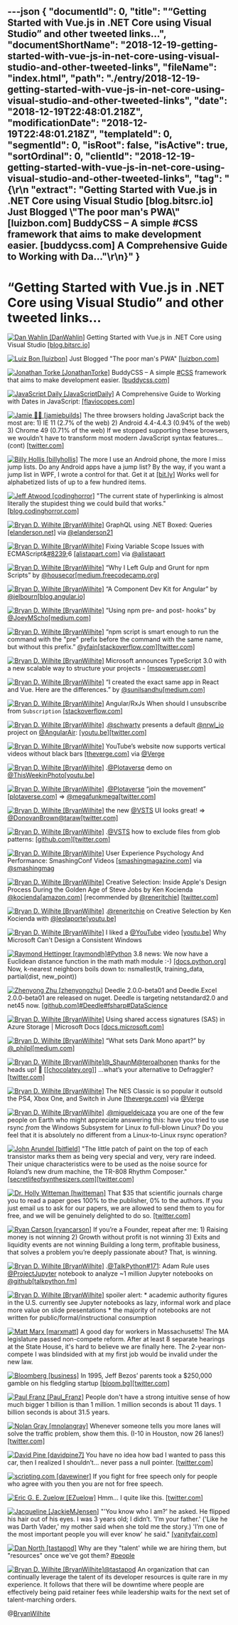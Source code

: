 ---json
{
  "documentId": 0,
  "title": "“Getting Started with Vue.js in .NET Core using Visual Studio” and other tweeted links…",
  "documentShortName": "2018-12-19-getting-started-with-vue-js-in-net-core-using-visual-studio-and-other-tweeted-links",
  "fileName": "index.html",
  "path": "./entry/2018-12-19-getting-started-with-vue-js-in-net-core-using-visual-studio-and-other-tweeted-links",
  "date": "2018-12-19T22:48:01.218Z",
  "modificationDate": "2018-12-19T22:48:01.218Z",
  "templateId": 0,
  "segmentId": 0,
  "isRoot": false,
  "isActive": true,
  "sortOrdinal": 0,
  "clientId": "2018-12-19-getting-started-with-vue-js-in-net-core-using-visual-studio-and-other-tweeted-links",
  "tag": "{\r\n  \"extract\": \"Getting Started with Vue.js in .NET Core using Visual Studio [blog.bitsrc.io] Just Blogged \\\"The poor man's PWA\\\" [luizbon.com] BuddyCSS – A simple #CSS framework that aims to make development easier. [buddycss.com] A Comprehensive Guide to Working with Da...\"\r\n}"
}
---

# “Getting Started with Vue.js in .NET Core using Visual Studio” and other tweeted links…

[<img alt="Dan Wahlin [DanWahlin]" src="https://songhay.blob.core.windows.net:443/shared-social-twitter/DanWahlin.jpg">](https://t.co/hoGbb8dav2) Getting Started with Vue.js in .NET Core using Visual Studio [[blog.bitsrc.io]](https://blog.bitsrc.io/getting-started-with-vue-js-in-net-core-using-visual-studio-efbb43703630)

[<img alt="Luiz Bon [luizbon]" src="https://songhay.blob.core.windows.net:443/shared-social-twitter/luizbon.jpeg">](https://t.co/GKW9vJMjII) Just Blogged "The poor man's PWA" [[luizbon.com]](https://www.luizbon.com/blog/the-poor-mans-progressive-wep-app/)

[<img alt="Jonathan Torke [JonathanTorke]" src="https://songhay.blob.core.windows.net:443/shared-social-twitter/JonathanTorke.jpg">](https://t.co/0XkdgvQwZp) BuddyCSS – A simple [#CSS](http://twitter.com/search?q='%23CSS) framework that aims to make development easier. [[buddycss.com]](https://buddycss.com/)

[<img alt="JavaScript Daily [JavaScriptDaily]" src="https://songhay.blob.core.windows.net:443/shared-social-twitter/JavaScriptDaily.jpg">](https://twitter.com/JavaScriptDaily) A Comprehensive Guide to Working with Dates in JavaScript: [[flaviocopes.com]](https://flaviocopes.com/javascript-dates/)

[<img alt="Jamie 🏳️‍🌈 [jamiebuilds]" src="https://songhay.blob.core.windows.net:443/shared-social-twitter/jamiebuilds.jpg">](https://t.co/yiRiDd0Ocv) The three browsers holding JavaScript back the most are: 1) IE 11 (2.7% of the web) 2) Android 4.4-4.4.3 (0.94% of the web) 3) Chrome 49 (0.71% of the web) If we stopped supporting these browsers, we wouldn't have to transform most modern JavaScript syntax features... (cont) [[twitter.com]](https://twitter.com/jamiebuilds/status/1022568918949408768/photo/1)

[<img alt="Billy Hollis [billyhollis]" src="https://songhay.blob.core.windows.net:443/shared-social-twitter/billyhollis.jpg">](https://t.co/LvJEYRzwk5) The more I use an Android phone, the more I miss jump lists. Do any Android apps have a jump list? By the way, if you want a jump list in WPF, I wrote a control for that. Get it at [[bit.ly]](http://bit.ly/JumpList) Works well for alphabetized lists of up to a few hundred items.

[<img alt="Jeff Atwood [codinghorror]" src="https://songhay.blob.core.windows.net:443/shared-social-twitter/codinghorror.png">](http://t.co/rM9N1bQpLr) "The current state of hyperlinking is almost literally the stupidest thing we could build that works." [[blog.codinghorror.com]](https://blog.codinghorror.com/the-xanadu-dream/)

[<img alt="Bryan D. Wilhite [BryanWilhite]" src="https://songhay.blob.core.windows.net:443/shared-social-twitter/BryanWilhite.jpeg">](http://t.co/UNdqV0Z1zz) GraphQL using .NET Boxed: Queries [[elanderson.net]](https://elanderson.net/2018/07/graphql-using-net-boxed-queries/) via [@elanderson21](http://twitter.com/@elanderson21)

[<img alt="Bryan D. Wilhite [BryanWilhite]" src="https://songhay.blob.core.windows.net:443/shared-social-twitter/BryanWilhite.jpeg">](http://t.co/UNdqV0Z1zz) Fixing Variable Scope Issues with ECMAScript&amp;[#8239](http://twitter.com/search?q='%238239);6 [[alistapart.com]](http://alistapart.com/article/fixing-variable-scope-issues-with-ecmascript-6) via [@alistapart](http://twitter.com/@alistapart)

[<img alt="Bryan D. Wilhite [BryanWilhite]" src="https://songhay.blob.core.windows.net:443/shared-social-twitter/BryanWilhite.jpeg">](http://t.co/UNdqV0Z1zz) “Why I Left Gulp and Grunt for npm Scripts” by [@housecor](http://twitter.com/@housecor)[[medium.freecodecamp.org]](https://medium.freecodecamp.org/why-i-left-gulp-and-grunt-for-npm-scripts-3d6853dd22b8)

[<img alt="Bryan D. Wilhite [BryanWilhite]" src="https://songhay.blob.core.windows.net:443/shared-social-twitter/BryanWilhite.jpeg">](http://t.co/UNdqV0Z1zz) “A Component Dev Kit for Angular” by [@jelbourn](http://twitter.com/@jelbourn)[[blog.angular.io]](https://blog.angular.io/a-component-dev-kit-for-angular-9f06e3b4b3b4)

[<img alt="Bryan D. Wilhite [BryanWilhite]" src="https://songhay.blob.core.windows.net:443/shared-social-twitter/BryanWilhite.jpeg">](http://t.co/UNdqV0Z1zz) “Using npm pre- and post- hooks” by [@JoeyMScho](http://twitter.com/@JoeyMScho)[[medium.com]](https://medium.com/yld-engineering-blog/using-npm-pre-and-post-hooks-d89dcf2d86cf)

[<img alt="Bryan D. Wilhite [BryanWilhite]" src="https://songhay.blob.core.windows.net:443/shared-social-twitter/BryanWilhite.jpeg">](http://t.co/UNdqV0Z1zz) “npm script is smart enough to run the command with the "pre" prefix before the command with the same name, but without this prefix.” [@yfain](http://twitter.com/@yfain)[[stackoverflow.com]](https://stackoverflow.com/a/44935056/22944)[[twitter.com]](https://twitter.com/BryanWilhite/status/1025061732404813824/photo/1)

[<img alt="Bryan D. Wilhite [BryanWilhite]" src="https://songhay.blob.core.windows.net:443/shared-social-twitter/BryanWilhite.jpeg">](http://t.co/UNdqV0Z1zz) Microsoft announces TypeScript 3.0 with a new scalable way to structure your projects - [[mspoweruser.com]](https://mspoweruser.com/microsoft-announces-typescript-3-0-with-a-new-scalable-way-to-structure-your-projects/)

[<img alt="Bryan D. Wilhite [BryanWilhite]" src="https://songhay.blob.core.windows.net:443/shared-social-twitter/BryanWilhite.jpeg">](http://t.co/UNdqV0Z1zz) “I created the exact same app in React and Vue. Here are the differences.” by [@sunilsandhu](http://twitter.com/@sunilsandhu)[[medium.com]](https://medium.com/javascript-in-plain-english/i-created-the-exact-same-app-in-react-and-vue-here-are-the-differences-e9a1ae8077fd)

[<img alt="Bryan D. Wilhite [BryanWilhite]" src="https://songhay.blob.core.windows.net:443/shared-social-twitter/BryanWilhite.jpeg">](http://t.co/UNdqV0Z1zz) Angular/RxJs When should I unsubscribe from `Subscription` [[stackoverflow.com]](https://stackoverflow.com/q/38008334/22944?stw=2)

[<img alt="Bryan D. Wilhite [BryanWilhite]" src="https://songhay.blob.core.windows.net:443/shared-social-twitter/BryanWilhite.jpeg">](http://t.co/UNdqV0Z1zz) .[@schwarty](http://twitter.com/@schwarty) presents a default [@nrwl_io](http://twitter.com/@nrwl_io) project on [@AngularAir](http://twitter.com/@AngularAir): [[youtu.be]](https://youtu.be/0N589xX2ZQw?t=1317)[[twitter.com]](https://twitter.com/BryanWilhite/status/1024343185722552320/photo/1)

[<img alt="Bryan D. Wilhite [BryanWilhite]" src="https://songhay.blob.core.windows.net:443/shared-social-twitter/BryanWilhite.jpeg">](http://t.co/UNdqV0Z1zz) YouTube’s website now supports vertical videos without black bars [[theverge.com]](https://www.theverge.com/2018/7/30/17629504/youtube-website-vertical-videos-without-black-bars?utm_campaign=theverge&utm_content=entry&utm_medium=social&utm_source=twitter) via [@Verge](http://twitter.com/@Verge)

[<img alt="Bryan D. Wilhite [BryanWilhite]" src="https://songhay.blob.core.windows.net:443/shared-social-twitter/BryanWilhite.jpeg">](http://t.co/UNdqV0Z1zz) .[@Plotaverse](http://twitter.com/@Plotaverse) demo on [@ThisWeekinPhoto](http://twitter.com/@ThisWeekinPhoto)[[youtu.be]](https://youtu.be/tWy33HEr9dk?t=1258)

[<img alt="Bryan D. Wilhite [BryanWilhite]" src="https://songhay.blob.core.windows.net:443/shared-social-twitter/BryanWilhite.jpeg">](http://t.co/UNdqV0Z1zz) .[@Plotaverse](http://twitter.com/@Plotaverse) “join the movement” [[plotaverse.com]](https://plotaverse.com/) =&gt; [@megafunkmega](http://twitter.com/@megafunkmega)[[twitter.com]](https://twitter.com/BryanWilhite/status/1024433214301986817/photo/1)

[<img alt="Bryan D. Wilhite [BryanWilhite]" src="https://songhay.blob.core.windows.net:443/shared-social-twitter/BryanWilhite.jpeg">](http://t.co/UNdqV0Z1zz) the new [@VSTS](http://twitter.com/@VSTS) UI looks great! =&gt; [@DonovanBrown](http://twitter.com/@DonovanBrown)[@taraw](http://twitter.com/@taraw)[[twitter.com]](https://twitter.com/BryanWilhite/status/1024687355158884354/photo/1)

[<img alt="Bryan D. Wilhite [BryanWilhite]" src="https://songhay.blob.core.windows.net:443/shared-social-twitter/BryanWilhite.jpeg">](http://t.co/UNdqV0Z1zz) .[@VSTS](http://twitter.com/@VSTS) how to exclude files from glob patterns: [[github.com]](https://github.com/Microsoft/vsts-tasks/issues/4712)[[twitter.com]](https://twitter.com/BryanWilhite/status/1024792327397634048/photo/1)

[<img alt="Bryan D. Wilhite [BryanWilhite]" src="https://songhay.blob.core.windows.net:443/shared-social-twitter/BryanWilhite.jpeg">](http://t.co/UNdqV0Z1zz) User Experience Psychology And Performance: SmashingConf Videos [[smashingmagazine.com]](https://www.smashingmagazine.com/2018/08/smashingconf-ux-videos/) via [@smashingmag](http://twitter.com/@smashingmag)

[<img alt="Bryan D. Wilhite [BryanWilhite]" src="https://songhay.blob.core.windows.net:443/shared-social-twitter/BryanWilhite.jpeg">](http://t.co/UNdqV0Z1zz) Creative Selection: Inside Apple's Design Process During the Golden Age of Steve Jobs by Ken Kocienda [@kocienda](http://twitter.com/@kocienda)[[amazon.com]](https://www.amazon.com/Creative-Selection-Inside-Apples-Process/dp/1250194466?SubscriptionId=1SW6D7X6ZXXR92KVX0G2&tag=thekintespacec00&linkCode=xm2&camp=2025&creative=165953&creativeASIN=1250194466) [recommended by [@reneritchie](http://twitter.com/@reneritchie)] [[twitter.com]](https://twitter.com/BryanWilhite/status/1024743664960983040/photo/1)

[<img alt="Bryan D. Wilhite [BryanWilhite]" src="https://songhay.blob.core.windows.net:443/shared-social-twitter/BryanWilhite.jpeg">](http://t.co/UNdqV0Z1zz) .[@reneritchie](http://twitter.com/@reneritchie) on Creative Selection by Ken Kocienda with [@leolaporte](http://twitter.com/@leolaporte)[[youtu.be]](https://youtu.be/sb8SjTkqiwY?t=5236)

[<img alt="Bryan D. Wilhite [BryanWilhite]" src="https://songhay.blob.core.windows.net:443/shared-social-twitter/BryanWilhite.jpeg">](http://t.co/UNdqV0Z1zz) I liked a [@YouTube](http://twitter.com/@YouTube) video [[youtu.be]](http://youtu.be/hn5QjtpjW_U?a) Why Microsoft Can't Design a Consistent Windows

[<img alt="Raymond Hettinger [raymondh]" src="https://songhay.blob.core.windows.net:443/shared-social-twitter/raymondh.jpg">](https://t.co/r5ifYKcnD3)[#Python](http://twitter.com/search?q='%23Python) 3.8 news: We now have a Euclidean distance function in the math math module :-) [[docs.python.org]](https://docs.python.org/3.8/library/math.html#math.dist) Now, k-nearest neighbors boils down to: nsmallest(k, training_data, partial(dist, new_point))

[<img alt="Zhenyong Zhu [zhenyongzhu]" src="https://songhay.blob.core.windows.net:443/shared-social-twitter/zhenyongzhu.jpg">](https://twitter.com/zhenyongzhu) Deedle 2.0.0-beta01 and Deedle.Excel 2.0.0-beta01 are released on nuget. Deedle is targeting netstandard2.0 and net45 now. [[github.com]](https://github.com/fslaborg/Deedle/blob/master/RELEASE_NOTES.md)[#Deedle](http://twitter.com/search?q='%23Deedle)[#fsharp](http://twitter.com/search?q='%23fsharp)[#DataScience](http://twitter.com/search?q='%23DataScience)

[<img alt="Bryan D. Wilhite [BryanWilhite]" src="https://songhay.blob.core.windows.net:443/shared-social-twitter/BryanWilhite.jpeg">](http://t.co/UNdqV0Z1zz) Using shared access signatures (SAS) in Azure Storage | Microsoft Docs [[docs.microsoft.com]](https://docs.microsoft.com/en-us/azure/storage/common/storage-dotnet-shared-access-signature-part-1?WT.mc_id=twitter)

[<img alt="Bryan D. Wilhite [BryanWilhite]" src="https://songhay.blob.core.windows.net:443/shared-social-twitter/BryanWilhite.jpeg">](http://t.co/UNdqV0Z1zz) “What sets Dank Mono apart?” by [@_philpl](http://twitter.com/@_philpl)[[medium.com]](https://medium.com/@philpl/what-sets-dank-mono-apart-1bbdc1cc3cbd)

[<img alt="Bryan D. Wilhite [BryanWilhite]" src="https://songhay.blob.core.windows.net:443/shared-social-twitter/BryanWilhite.jpeg">](http://t.co/UNdqV0Z1zz)[@_ShaunM](http://twitter.com/@_ShaunM)[@teroalhonen](http://twitter.com/@teroalhonen) thanks for the heads up! 🤠 [[[chocolatey.org]](https://chocolatey.org/packages?q=bleachbit)] …what’s your alternative to Defraggler? [[twitter.com]](https://twitter.com/BryanWilhite/status/1025430070947545088/photo/1)

[<img alt="Bryan D. Wilhite [BryanWilhite]" src="https://songhay.blob.core.windows.net:443/shared-social-twitter/BryanWilhite.jpeg">](http://t.co/UNdqV0Z1zz) The NES Classic is so popular it outsold the PS4, Xbox One, and Switch in June [[theverge.com]](https://www.theverge.com/2018/8/2/17642236/nes-classic-npd-sales-data-june-2018?utm_campaign=theverge&utm_content=entry&utm_medium=social&utm_source=twitter) via [@Verge](http://twitter.com/@Verge)

[<img alt="Bryan D. Wilhite [BryanWilhite]" src="https://songhay.blob.core.windows.net:443/shared-social-twitter/BryanWilhite.jpeg">](http://t.co/UNdqV0Z1zz) .[@migueldeicaza](http://twitter.com/@migueldeicaza) you are one of the few people on Earth who might appreciate answering this: have you tried to use rsync *from* the Windows Subsystem for Linux *to* full-blown Linux? Do you feel that it is absolutely no different from a Linux-to-Linux rsync operation?

[<img alt="John Arundel [bitfield]" src="https://songhay.blob.core.windows.net:443/shared-social-twitter/bitfield.jpeg">](https://t.co/OfjPk1VNvq) "The little patch of paint on the top of each transistor marks them as being very special and very, very rare indeed. Their unique characteristics were to be used as the noise source for Roland’s new drum machine, the TR-808 Rhythm Composer." [[secretlifeofsynthesizers.com]](http://secretlifeofsynthesizers.com/the-strange-heart-of-the-roland-tr-808/)[[twitter.com]](https://twitter.com/bitfield/status/1025821432880738304/photo/1)

[<img alt="Dr. Holly Witteman [hwitteman]" src="https://songhay.blob.core.windows.net:443/shared-social-twitter/hwitteman.jpg">](https://t.co/znz9xxS2kZ) That $35 that scientific journals charge you to read a paper goes 100% to the publisher, 0% to the authors. If you just email us to ask for our papers, we are allowed to send them to you for free, and we will be genuinely delighted to do so. [[twitter.com]](https://twitter.com/mantia/status/1013559718759956481)

[<img alt="Ryan Carson [ryancarson]" src="https://songhay.blob.core.windows.net:443/shared-social-twitter/ryancarson.jpg">](https://t.co/qe4LLiyXdk) If you’re a Founder, repeat after me: 1) Raising money is not winning 2) Growth without profit is not winning 3) Exits and liquidity events are not winning Building a long term, profitable business, that solves a problem you’re deeply passionate about? That, is winning.

[<img alt="Bryan D. Wilhite [BryanWilhite]" src="https://songhay.blob.core.windows.net:443/shared-social-twitter/BryanWilhite.jpeg">](http://t.co/UNdqV0Z1zz) .[@TalkPython](http://twitter.com/@TalkPython)[#171](http://twitter.com/search?q='%23171): Adam Rule uses [@ProjectJupyter](http://twitter.com/@ProjectJupyter) notebook to analyze ~1 million Jupyter notebooks on [@github](http://twitter.com/@github)[[talkpython.fm]](https://talkpython.fm/episodes/show/171/1m-jupyter-notebooks-analyzed)

[<img alt="Bryan D. Wilhite [BryanWilhite]" src="https://songhay.blob.core.windows.net:443/shared-social-twitter/BryanWilhite.jpeg">](http://t.co/UNdqV0Z1zz) spoiler alert: * academic authority figures in the U.S. currently see Jupyter notebooks as lazy, informal work and place more value on slide presentations * the majority of notebooks are not written for public/formal/instructional consumption

[<img alt="Matt Marx [marxmatt]" src="https://songhay.blob.core.windows.net:443/shared-social-twitter/marxmatt.jpg">](https://t.co/P2bN4iqHEf) A good day for workers in Massachusetts! The MA legislature passed non-compete reform. After at least 8 separate hearings at the State House, it's hard to believe we are finally here. The 2-year non-compete I was blindsided with at my first job would be invalid under the new law.

[<img alt="Bloomberg [business]" src="https://songhay.blob.core.windows.net:443/shared-social-twitter/business.jpg">](http://t.co/YFISwy1upH) In 1995, Jeff Bezos’ parents took a $250,000 gamble on his fledgling startup [[bloom.bg]](https://bloom.bg/2OAhxNQ)[[twitter.com]](https://twitter.com/business/status/1024633419551191040/photo/1)

[<img alt="Paul Franz [Paul_Franz]" src="https://songhay.blob.core.windows.net:443/shared-social-twitter/Paul_Franz.jpg">](http://t.co/128muRIeko) People don't have a strong intuitive sense of how much bigger 1 billion is than 1 million. 1 million seconds is about 11 days. 1 billion seconds is about 31.5 years.

[<img alt="Nolan Gray [mnolangray]" src="https://songhay.blob.core.windows.net:443/shared-social-twitter/mnolangray.jpg">](https://twitter.com/mnolangray) Whenever someone tells you more lanes will solve the traffic problem, show them this. (I-10 in Houston, now 26 lanes!) [[twitter.com]](https://twitter.com/mnolangray/status/1025942278068727808/photo/1)

[<img alt="David Pine [davidpine7]" src="https://songhay.blob.core.windows.net:443/shared-social-twitter/davidpine7.jpg">](https://t.co/etgh2wfT7p) You have no idea how bad I wanted to pass this car, then I realized I shouldn’t... never pass a null pointer. [[twitter.com]](https://twitter.com/davidpine7/status/1025377645217898497/photo/1)

[<img alt="scripting.com [davewiner]" src="https://songhay.blob.core.windows.net:443/shared-social-twitter/davewiner.jpg">](https://t.co/ztgzDGiyOj) If you fight for free speech only for people who agree with you then you are not for free speech.

[<img alt="Eric G. E. Zuelow [EZuelow]" src="https://songhay.blob.core.windows.net:443/shared-social-twitter/EZuelow.jpeg">](http://t.co/MZg2tdYGN3) Hmm... I quite like this. [[twitter.com]](https://twitter.com/EZuelow/status/1025383089307103233/photo/1)

[<img alt="Jacqueline [JackieMJensen]" src="https://songhay.blob.core.windows.net:443/shared-social-twitter/JackieMJensen.jpg">](https://t.co/dsKUTUWYHQ) "'You know who I am?' he asked. He flipped his hair out of his eyes. I was 3 years old; I didn’t. 'I’m your father.' ('Like he was Darth Vader,' my mother said when she told me the story.) 'I’m one of the most important people you will ever know' he said." [[vanityfair.com]](https://www.vanityfair.com/news/2018/08/lisa-brennan-jobs-small-fry-steve-jobs-daughter?utm_source=chargedtech&utm_medium=email&utm_campaign=173_what_happens_when_hackers_steal_your_phone_number&utm_term=2018-08-05)

[<img alt="Dan North [tastapod]" src="https://songhay.blob.core.windows.net:443/shared-social-twitter/tastapod.jpg">](https://t.co/vetXVSIk4J) Why are they "talent' while we are hiring them, but "resources" once we've got them? [#people](http://twitter.com/search?q='%23people)

[<img alt="Bryan D. Wilhite [BryanWilhite]" src="https://songhay.blob.core.windows.net:443/shared-social-twitter/BryanWilhite.jpeg">](http://t.co/UNdqV0Z1zz)[@tastapod](http://twitter.com/@tastapod) An organization that can continually leverage the talent of its developer resources is quite rare in my experience. It follows that there will be downtime where people are effectively being paid retainer fees while leadership waits for the next set of talent-marching orders.

@[BryanWilhite](https://twitter.com/BryanWilhite)
